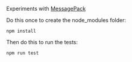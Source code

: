 Experiments with [MessagePack](https://msgpack.org/)

Do this once to create the node_modules folder:

    npm install

Then do this to run the tests:

    npm run test
